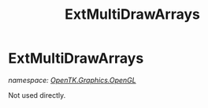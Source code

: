 ﻿---
title: ExtMultiDrawArrays
---

# ExtMultiDrawArrays
_namespace: [OpenTK.Graphics.OpenGL](N-OpenTK.Graphics.OpenGL.html)_

Not used directly.




